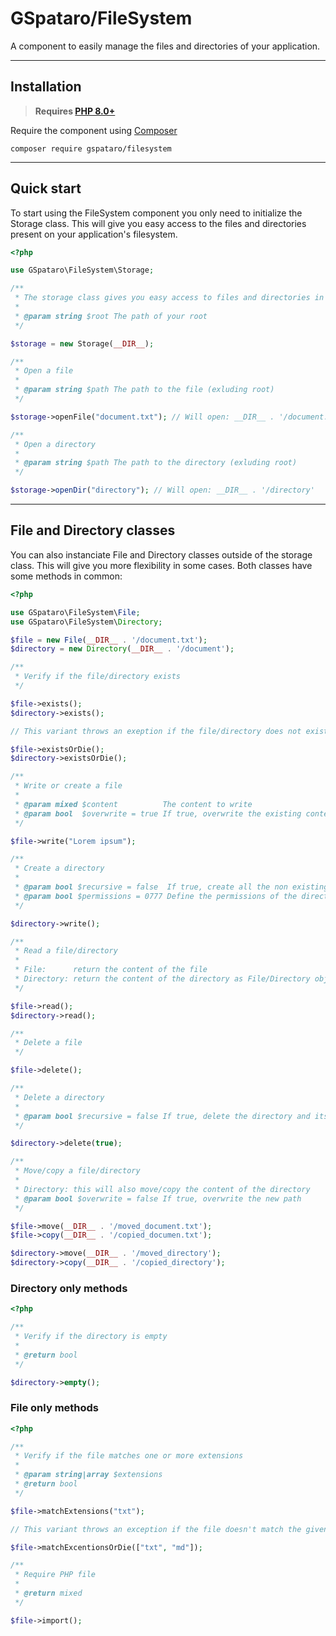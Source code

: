 # GSpataro/FileSystem

A component to easily manage the files and directories of your application.

---

## Installation

> **Requires [PHP 8.0+](https://www.php.net/releases/)**

Require the component using [Composer](https://getcomposer.org)

```
composer require gspataro/filesystem
```

---

## Quick start

To start using the FileSystem component you only need to initialize the Storage class. This will give you easy access to the files and directories present on your application's filesystem.

```php
<?php

use GSpataro\FileSystem\Storage;

/**
 * The storage class gives you easy access to files and directories in your root folder
 * 
 * @param string $root The path of your root
 */

$storage = new Storage(__DIR__);

/**
 * Open a file
 * 
 * @param string $path The path to the file (exluding root)
 */

$storage->openFile("document.txt"); // Will open: __DIR__ . '/document.txt'

/**
 * Open a directory
 * 
 * @param string $path The path to the directory (exluding root)
 */

$storage->openDir("directory"); // Will open: __DIR__ . '/directory'
```

---

## File and Directory classes

You can also instanciate File and Directory classes outside of the storage class. This will give you more flexibility in some cases. Both classes have some methods in common:

```php
<?php

use GSpataro\FileSystem\File;
use GSpataro\FileSystem\Directory;

$file = new File(__DIR__ . '/document.txt');
$directory = new Directory(__DIR__ . '/document');

/**
 * Verify if the file/directory exists
 */

$file->exists();
$directory->exists();

// This variant throws an exeption if the file/directory does not exist

$file->existsOrDie();
$directory->existsOrDie();

/**
 * Write or create a file
 * 
 * @param mixed $content          The content to write
 * @param bool  $overwrite = true If true, overwrite the existing content, otherwise add the new content at the end of the file
 */

$file->write("Lorem ipsum");

/**
 * Create a directory
 * 
 * @param bool $recursive = false  If true, create all the non existing directories present in the path
 * @param bool $permissions = 0777 Define the permissions of the directory
 */

$directory->write();

/**
 * Read a file/directory
 * 
 * File:      return the content of the file
 * Directory: return the content of the directory as File/Directory objects contained in an array
 */

$file->read();
$directory->read();

/**
 * Delete a file
 */

$file->delete();

/**
 * Delete a directory
 * 
 * @param bool $recursive = false If true, delete the directory and its content, otherwise delete the directory only if empty
 */

$directory->delete(true);

/**
 * Move/copy a file/directory
 * 
 * Directory: this will also move/copy the content of the directory
 * @param bool $overwrite = false If true, overwrite the new path
 */

$file->move(__DIR__ . '/moved_document.txt');
$file->copy(__DIR__ . '/copied_documen.txt');

$directory->move(__DIR__ . '/moved_directory');
$directory->copy(__DIR__ . '/copied_directory');
```

### Directory only methods

```php
<?php

/**
 * Verify if the directory is empty
 * 
 * @return bool
 */

$directory->empty();
```

### File only methods

```php
<?php

/**
 * Verify if the file matches one or more extensions
 * 
 * @param string|array $extensions
 * @return bool
 */

$file->matchExtensions("txt");

// This variant throws an exception if the file doesn't match the given extension/s

$file->matchExcentionsOrDie(["txt", "md"]);

/**
 * Require PHP file
 * 
 * @return mixed
 */

$file->import();
```
